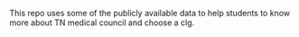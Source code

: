 This repo uses some of the publicly available data to help students to know more about TN medical council and choose a clg.